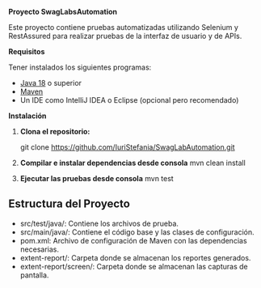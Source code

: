 **Proyecto SwagLabsAutomation**

Este proyecto contiene pruebas automatizadas utilizando Selenium y RestAssured para realizar pruebas de la interfaz de usuario y de APIs.

**Requisitos**

Tener instalados los siguientes programas:
- [Java 18](https://www.oracle.com/java/technologies/javase-jdk18-downloads.html) o superior
- [Maven](https://maven.apache.org/install.html)
- Un IDE como IntelliJ IDEA o Eclipse (opcional pero recomendado)

**Instalación**

1. **Clona el repositorio:**

   git clone https://github.com/IuriStefania/SwagLabAutomation.git
   
2. **Compilar e instalar dependencias desde consola**
mvn clean install

3. **Ejecutar las pruebas desde consola**
mvn test


## Estructura del Proyecto ##
- src/test/java/: Contiene los archivos de prueba.
- src/main/java/: Contiene el código base y las clases de configuración.
- pom.xml: Archivo de configuración de Maven con las dependencias necesarias.
- extent-report/: Carpeta donde se almacenan los reportes generados.
- extent-report/screen/: Carpeta donde se almacenan las capturas de pantalla.